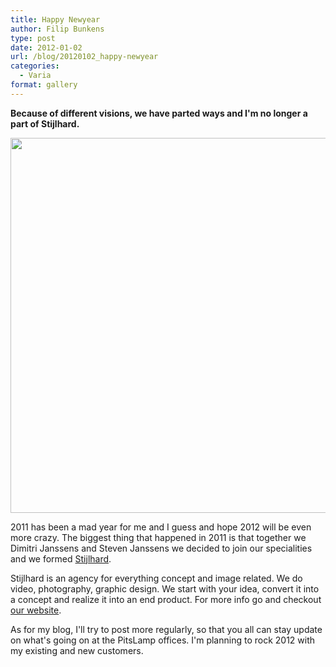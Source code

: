 ```yaml
---
title: Happy Newyear
author: Filip Bunkens
type: post
date: 2012-01-02
url: /blog/20120102_happy-newyear
categories:
  - Varia
format: gallery
---
```

**Because of different visions, we have parted ways and I'm no longer a part of Stijlhard.**

<a href="http://pitslamp.com/blog/20120102_happy-newyear/stijlwanted-2" rel="attachment wp-att-413"><img src="/wp-content/uploads/2012/01/STIJLWANTED1.jpg" alt="" title="STIJLWANTED" width="600" class="alignnone size-full wp-image-413" /></a>

2011 has been a mad year for me and I guess and hope 2012 will be even more crazy. The biggest thing that happened in 2011 is that together we Dimitri Janssens and Steven Janssens we decided to join our specialities and we formed <a href="http://www.stijlhard.com" title="Stijlhard" rel="contact met">Stijlhard</a>.

Stijlhard is an agency for everything concept and image related. We do video, photography, graphic design. We start with your idea, convert it into a concept and realize it into an end product. For more info go and checkout <a href="http://www.stijlhard.com" title="Stijlhard" rel="contact met">our website</a>.

As for my blog, I'll try to post more regularly, so that you all can stay update on what's going on at the PitsLamp offices. I'm planning to rock 2012 with my existing and new customers.